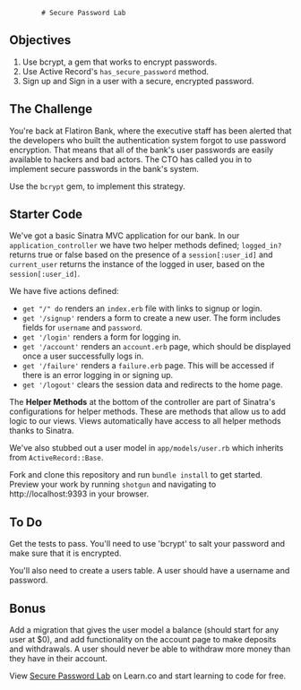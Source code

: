             # Secure Password Lab

## Objectives

1. Use bcrypt, a gem that works to encrypt passwords.
2. Use Active Record's `has_secure_password` method.
3. Sign up and Sign in a user with a secure, encrypted password. 

## The Challenge

You're back at Flatiron Bank, where the executive staff has been alerted that the developers who built the authentication system forgot to use password encryption. That means that all of the bank's user passwords are easily available to hackers and bad actors. The CTO has called you in to implement secure passwords in the bank's system.

Use the `bcrypt` gem, to implement this strategy.
  
## Starter Code

We've got a basic Sinatra MVC application for our bank. In our `application_controller` we have two helper methods defined; `logged_in?` returns true or false based on the presence of a `session[:user_id]` and `current_user` returns the instance of the logged in user, based on the `session[:user_id]`.

We have five actions defined: 

+ `get "/" do` renders an `index.erb` file with links to signup or login. 
+ `get '/signup'` renders a form to create a new user. The form includes fields for `username` and `password`. 
+ `get '/login'` renders a form for logging in.
+ `get '/account'` renders an `account.erb` page, which should be displayed once a user successfully logs in.
+ `get '/failure'` renders a `failure.erb` page. This will be accessed if there is an error logging in or signing up. 
+ `get '/logout'` clears the session data and redirects to the home page.

The **Helper Methods** at the bottom of the controller are part of Sinatra's configurations for helper methods. These are methods that allow us to add logic to our views. Views automatically have access to all helper methods thanks to Sinatra.

We've also stubbed out a user model in `app/models/user.rb` which inherits from `ActiveRecord::Base`. 

Fork and clone this repository and run `bundle install` to get started. Preview your work by running `shotgun` and navigating to http://localhost:9393 in your browser. 

## To Do
Get the tests to pass. You'll need to use 'bcrypt' to salt your password and make sure that it is encrypted.

You'll also need to create a users table. A user should have a username and password.

## Bonus

Add a migration that gives the user model a balance (should start for any user at $0), and add functionality on the account page to make deposits and withdrawals. A user should never be able to withdraw more money than they have in their account.

<p data-visibility='hidden'>View <a href='https://learn.co/lessons/sinatra-secure-password-lab' title='Secure Password Lab'>Secure Password Lab</a> on Learn.co and start learning to code for free.</p>
